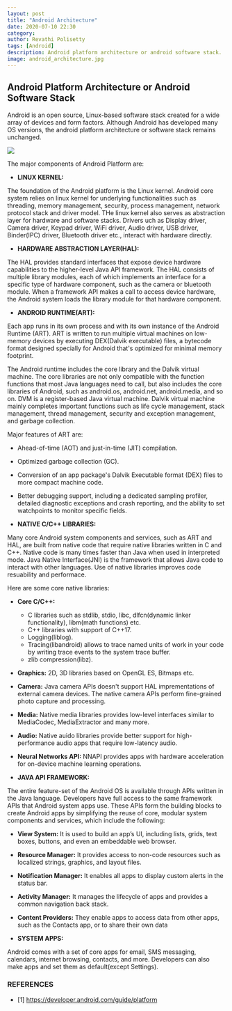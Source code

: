 ```yaml
---
layout: post
title: "Android Architecture"
date: 2020-07-10 22:30
category: 
author: Revathi Polisetty
tags: [Android]
description: Android platform architecture or android software stack. 
image: android_architecture.jpg
---
```


## Android Platform Architecture or Android Software Stack

Android is an open source, Linux-based software stack created for a wide array of devices and form factors.
Although Android has developed many OS versions, the android platform architecture or software stack remains unchanged.

![]({{site.baseurl}}/img/android_stack.png)

The major components of Android Platform are:

* **LINUX KERNEL:**

The foundation of the Android platform is the Linux kernel. Android core system relies on linux kernel for underlying functionalities such as threading, memory management, security, process management, network protocol stack and driver model. THe linux kernel also serves as abstraction layer for hardware and software stacks. Drivers uch as Display driver, Camera driver, Keypad driver, WiFi driver, Audio driver, USB driver, Binder(IPC) driver, Bluetooth driver etc., interact with hardware directly.

* **HARDWARE ABSTRACTION LAYER(HAL):**

The HAL provides standard interfaces that expose device hardware capabilities to the higher-level Java API framework. The HAL consists of multiple library modules, each of which implements an interface for a specific type of hardware component, such as the camera or bluetooth module. When a framework API makes a call to access device hardware, the Android system loads the library module for that hardware component.

* **ANDROID RUNTIME(ART):**

Each app runs in its own process and with its own instance of the Android Runtime (ART). ART is written to run multiple virtual machines on low-memory devices by executing DEX(Dalvik executable) files, a bytecode format designed specially for Android that's optimized for minimal memory footprint.

The Android runtime includes the core library and the Dalvik virtual machine. The core libraries are not only compatible with the function functions that 
most Java languages need to call, but also includes the core libraries of Android, such as android.os, android.net, android.media, and so on.
DVM is a register-based Java virtual machine. Dalvik virtual machine mainly completes important functions such as life cycle management, 
stack management, thread management, security and exception management, and garbage collection.

Major features of ART are:
  * Ahead-of-time (AOT) and just-in-time (JIT) compilation.
  * Optimized garbage collection (GC).
  * Conversion of an app package's Dalvik Executable format (DEX) files to more compact machine code.
  * Better debugging support, including a dedicated sampling profiler, detailed diagnostic exceptions and crash reporting, and the ability to set watchpoints to monitor specific fields.

* **NATIVE C/C++ LIBRARIES:**

Many core Android system components and services, such as ART and HAL, are built from native code that require native libraries written in C and C++. Native code is many times faster than Java when used in interpreted mode. Java Native Interface(JNI) is the framework that allows Java code to interact with other languages. Use of native libraries improves code resuability and performace.

Here are some core native libraries:
  * **Core C/C++:**
    * C libraries such as stdlib, stdio, libc, dlfcn(dynamic linker functionality), libm(math functions) etc.
    * C++ libraries with support of C++17.
    * Logging(liblog).
    * Tracing(libandroid) allows to trace named units of work in your code by writing trace events to the system trace buffer.
    * zlib compression(libz).
  * **Graphics:**
    2D, 3D libraries based on OpenGL ES, Bitmaps etc.
  * **Camera:**
    Java camera APIs doesn't support HAL imprementations of external camera devices. The native camera APIs perform fine-grained photo capture and processing.
  * **Media:**
    Native media libraries provides low-level interfaces similar to MediaCodec, MediaExtractor and many more.
  * **Audio:**
    Native auido libraries provide better support for high-performance audio apps that require low-latency audio.
  * **Neural Networks API:**
    NNAPI provides apps with hardware acceleration for on-device machine learning operations.

* **JAVA API FRAMEWORK:**

The entire feature-set of the Android OS is available through APIs written in the Java language. Developers have full access to the same framework APIs that Android system apps use. These APIs form the building blocks to create Android apps by simplifying the reuse of core, modular system components and services, which include the following:
  * **View System:** It is used to build an app’s UI, including lists, grids, text boxes, buttons, and even an embeddable web browser.
  * **Resource Manager:** It provides access to non-code resources such as localized strings, graphics, and layout files.
  * **Notification Manager:** It enables all apps to display custom alerts in the status bar.
  * **Activity Manager:** It manages the lifecycle of apps and provides a common navigation back stack.
  * **Content Providers:** They enable apps to access data from other apps, such as the Contacts app, or to share their own data
    
* **SYSTEM APPS:**

Android comes with a set of core apps for email, SMS messaging, calendars, internet browsing, contacts, and more. Developers can also make apps and set them as default(except Settings).

### REFERENCES
* [1] <https://developer.android.com/guide/platform>
